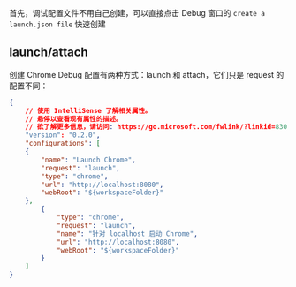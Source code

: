 首先，调试配置文件不用自己创建，可以直接点击 Debug 窗口的 `create a launch.json file` 快速创建



## launch/attach

创建 Chrome Debug 配置有两种方式：launch 和 attach，它们只是 request 的配置不同：

```json
{
    // 使用 IntelliSense 了解相关属性。 
    // 悬停以查看现有属性的描述。
    // 欲了解更多信息，请访问: https://go.microsoft.com/fwlink/?linkid=830387
    "version": "0.2.0",
    "configurations": [
    {
        "name": "Launch Chrome",
        "request": "launch",
        "type": "chrome",
        "url": "http://localhost:8080",
        "webRoot": "${workspaceFolder}"
    },
        {
            "type": "chrome",
            "request": "launch",
            "name": "针对 localhost 启动 Chrome",
            "url": "http://localhost:8080",
            "webRoot": "${workspaceFolder}"
        }
    ]
}
```







  